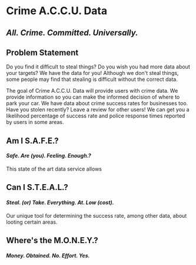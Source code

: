 # Crime A.C.C.U. Data
## *All. Crime. Committed. Universally.*

## Problem Statement
Do you find it difficult to steal things? Do you wish you had more data about your targets? We have the data for you! Although we don't steal things, some people may find that stealing is difficult without the correct data.

The goal of Crime A.C.C.U. Data will provide users with crime data. We provide information so you can make the informed decision of where to park your car. We have data about crime success rates for businesses too. Have you stolen recently? Leave a review for other users! We can get you a likelihood percentage of success rate and police response times reported by users in some areas.

## Am I S.A.F.E.?
#### *Safe. Are (you). Feeling. Enough.?*
This state of the art data service allows

## Can I S.T.E.A.L.?
#### *Steal. (or) Take. Everything. At. Low (cost).*
Our unique tool for determining the success rate, among other data, about looting certain areas.

## Where's the M.O.N.E.Y.?
#### *Money. Obtained. No. Effort. Yes.*
